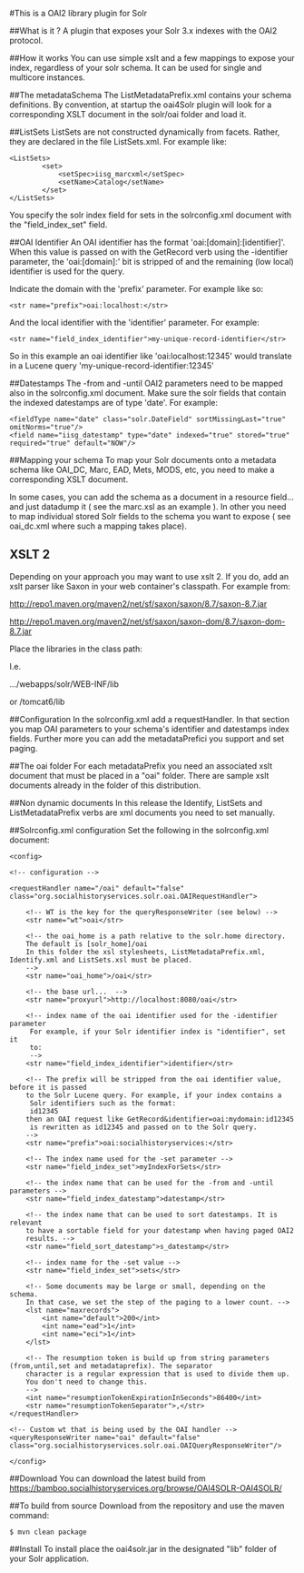#This is a OAI2 library plugin for Solr

##What is it ?
A plugin that exposes your Solr 3.x indexes with the OAI2 protocol.

##How it works
You can use simple xslt and a few mappings to expose your index, regardless of your
solr schema. It can be used for single and multicore instances.

##The metadataSchema
The ListMetadataPrefix.xml contains your schema definitions. By
convention, at startup the oai4Solr plugin  will look for a corresponding
 XSLT document in the solr/oai folder and load it.

##ListSets
ListSets are not constructed dynamically from facets. Rather, they are
declared in the file ListSets.xml. For example like:

    <ListSets>
            <set>
                <setSpec>iisg_marcxml</setSpec>
                <setName>Catalog</setName>
            </set>
    </ListSets>

You specify the solr index field for sets in the solrconfig.xml document with the "field_index_set" field.

##OAI Identifier
An OAI identifier has the format 'oai:[domain]:[identifier]'. When this value is passed on with the GetRecord verb using the -identifier parameter,
the 'oai:[domain]:' bit is stripped of and the remaining (low local) identifier is used for the query.

Indicate the domain with the 'prefix' parameter. For example like so:

    <str name="prefix">oai:localhost:</str>

And the local identifier with the 'identifier' parameter. For example:

    <str name="field_index_identifier">my-unique-record-identifier</str>

So in this example an oai identifier like 'oai:localhost:12345' would translate in a Lucene query 'my-unique-record-identifier:12345'


##Datestamps
The -from and -until OAI2 parameters need to be mapped also in the solrconfig.xml document. Make sure the solr fields that contain the indexed datestamps are of type 'date'. For example:

    <fieldType name="date" class="solr.DateField" sortMissingLast="true" omitNorms="true"/>
    <field name="iisg_datestamp" type="date" indexed="true" stored="true" required="true" default="NOW"/>

##Mapping your schema
To map your Solr
 documents onto a metadata schema like OAI_DC, Marc, EAD, Mets, MODS, etc,
 you need to make a corresponding XSLT document.

In some cases, you can add the schema as a document in a resource field...
and just datadump it ( see the marc.xsl as an example ). In other you need
 to map individual stored Solr fields to the schema you want to expose ( see
 oai_dc.xml where such a mapping takes place).

## XSLT 2
Depending on your approach you may want to use xslt 2. If you do, add an xslt parser like Saxon in your web container's classpath. For example from:

http://repo1.maven.org/maven2/net/sf/saxon/saxon/8.7/saxon-8.7.jar

http://repo1.maven.org/maven2/net/sf/saxon/saxon-dom/8.7/saxon-dom-8.7.jar

Place the libraries in the class path:

I.e.

.../webapps/solr/WEB-INF/lib

or /tomcat6/lib

##Configuration
In the solrconfig.xml add a requestHandler. In that section you map
OAI parameters to your schema's identifier and datestamps index fields.
Further more you can add the metadataPrefici you support and set paging.

##The oai folder
For each metadataPrefix you need an associated xslt document that must be
placed in a "oai" folder. There are sample xslt documents already
in the folder of this distribution.

##Non dynamic documents
In this release the Identify, ListSets and ListMetadataPrefix verbs are
 xml documents you need to set manually.

##Solrconfig.xml configuration
Set the following in the solrconfig.xml document:

    <config>

    <!-- configuration -->

    <requestHandler name="/oai" default="false" class="org.socialhistoryservices.solr.oai.OAIRequestHandler">

        <!-- WT is the key for the queryResponseWriter (see below) -->
        <str name="wt">oai</str>

        <!-- the oai_home is a path relative to the solr.home directory.
        The default is [solr_home]/oai
        In this folder the xsl stylesheets, ListMetadataPrefix.xml, Identify.xml and ListSets.xsl must be placed.
        -->
        <str name="oai_home">/oai</str>

        <!-- the base url...  -->
        <str name="proxyurl">http://localhost:8080/oai</str>

        <!-- index name of the oai identifier used for the -identifier parameter
         For example, if your Solr identifier index is "identifier", set it
         to:
         -->
        <str name="field_index_identifier">identifier</str>

        <!-- The prefix will be stripped from the oai identifier value, before it is passed
        to the Solr Lucene query. For example, if your index contains a
         Solr identifiers such as the format:
         id12345
        then an OAI request like GetRecord&identifier=oai:mydomain:id12345
         is rewritten as id12345 and passed on to the Solr query.
        -->
        <str name="prefix">oai:socialhistoryservices:</str>

        <!-- The index name used for the -set parameter -->
        <str name="field_index_set">myIndexForSets</str>

        <!-- the index name that can be used for the -from and -until parameters -->
        <str name="field_index_datestamp">datestamp</str>

        <!-- the index name that can be used to sort datestamps. It is relevant
        to have a sortable field for your datestamp when having paged OAI2
        results. -->
        <str name="field_sort_datestamp">s_datestamp</str>

        <!-- index name for the -set value -->
        <str name="field_index_set">sets</str>

        <!-- Some documents may be large or small, depending on the schema.
        In that case, we set the step of the paging to a lower count. -->
        <lst name="maxrecords">
            <int name="default">200</int>
            <int name="ead">1</int>
            <int name="eci">1</int>
        </lst>

        <!-- The resumption token is build up from string parameters (from,until,set and metadataprefix). The separator
        character is a regular expression that is used to divide them up.
        You don't need to change this.
        -->
        <int name="resumptionTokenExpirationInSeconds">86400</int>
        <str name="resumptionTokenSeparator">,</str>
    </requestHandler>

    <!-- Custom wt that is being used by the OAI handler -->
    <queryResponseWriter name="oai" default="false" class="org.socialhistoryservices.solr.oai.OAIQueryResponseWriter"/>

    </config>

##Download
You can download the latest build from https://bamboo.socialhistoryservices.org/browse/OAI4SOLR-OAI4SOLR/

##To build from source
Download from the repository and use the maven command:

    $ mvn clean package

##Install
To install place the oai4solr.jar in the designated "lib" folder of your Solr application.
